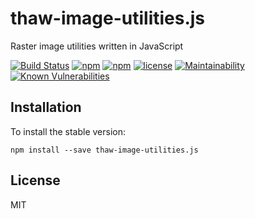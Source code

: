 # thaw-image-utilities.js
Raster image utilities written in JavaScript

[![Build Status](https://secure.travis-ci.org/tom-weatherhead/thaw-image-utilities.js.svg)](https://travis-ci.org/tom-weatherhead/thaw-image-utilities.js)
[![npm](https://img.shields.io/npm/v/thaw-image-utilities.js.svg)](https://www.npmjs.com/package/thaw-image-utilities.js)
[![npm](https://img.shields.io/npm/dm/thaw-image-utilities.js.svg)](https://www.npmjs.com/package/thaw-image-utilities.js)
[![license](https://img.shields.io/github/license/mashape/apistatus.svg)](https://github.com/tom-weatherhead/thaw-image-utilities.js/blob/master/LICENSE)
[![Maintainability](https://api.codeclimate.com/v1/badges/a8a51e21dff1d77cfc83/maintainability)](https://codeclimate.com/github/tom-weatherhead/thaw-image-utilities.js/maintainability)
[![Known Vulnerabilities](https://snyk.io/test/github/tom-weatherhead/thaw-image-utilities.js/badge.svg?targetFile=package.json&package-lock.json)](https://snyk.io/test/github/tom-weatherhead/thaw-image-utilities.js?targetFile=package.json&package-lock.json)

## Installation
To install the stable version:
```
npm install --save thaw-image-utilities.js
```

## License
MIT

